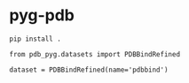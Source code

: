 # pyg-pdb

```
pip install .
```

```
from pdb_pyg.datasets import PDBBindRefined

dataset = PDBBindRefined(name='pdbbind')
```
